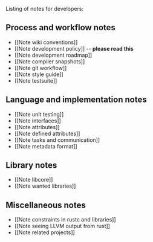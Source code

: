 Listing of notes for developers:

## Process and workflow notes

* [[Note wiki conventions]]
* [[Note development policy]] -- **please read this**
* [[Note development roadmap]]
* [[Note compiler snapshots]]
* [[Note git workflow]]
* [[Note style guide]]
* [[Note testsuite]]

## Language and implementation notes

* [[Note unit testing]]
* [[Note interfaces]]
* [[Note attributes]]
* [[Note defined attributes]]
* [[Note tasks and communication]]
* [[Note metadata format]]

## Library notes

* [[Note libcore]]
* [[Note wanted libraries]]

## Miscellaneous notes

* [[Note constraints in rustc and libraries]]
* [[Note seeing LLVM output from rust]]
* [[Note related projects]]
